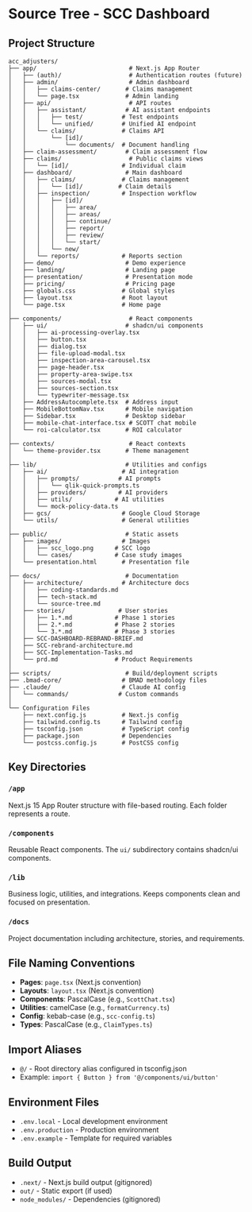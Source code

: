 # Source Tree - SCC Dashboard

## Project Structure

```
acc_adjusters/
├── app/                          # Next.js App Router
│   ├── (auth)/                   # Authentication routes (future)
│   ├── admin/                    # Admin dashboard
│   │   ├── claims-center/       # Claims management
│   │   └── page.tsx             # Admin landing
│   ├── api/                      # API routes
│   │   ├── assistant/           # AI assistant endpoints
│   │   │   ├── test/           # Test endpoints
│   │   │   └── unified/        # Unified AI endpoint
│   │   └── claims/             # Claims API
│   │       └── [id]/
│   │           └── documents/  # Document handling
│   ├── claim-assessment/        # Claim assessment flow
│   ├── claims/                   # Public claims views
│   │   └── [id]/               # Individual claim
│   ├── dashboard/               # Main dashboard
│   │   ├── claims/             # Claims management
│   │   │   └── [id]/          # Claim details
│   │   ├── inspection/         # Inspection workflow
│   │   │   ├── [id]/
│   │   │   │   ├── area/
│   │   │   │   ├── areas/
│   │   │   │   ├── continue/
│   │   │   │   ├── report/
│   │   │   │   ├── review/
│   │   │   │   └── start/
│   │   │   └── new/
│   │   └── reports/            # Reports section
│   ├── demo/                    # Demo experience
│   ├── landing/                 # Landing page
│   ├── presentation/            # Presentation mode
│   ├── pricing/                 # Pricing page
│   ├── globals.css             # Global styles
│   ├── layout.tsx              # Root layout
│   └── page.tsx                # Home page
│
├── components/                   # React components
│   ├── ui/                      # shadcn/ui components
│   │   ├── ai-processing-overlay.tsx
│   │   ├── button.tsx
│   │   ├── dialog.tsx
│   │   ├── file-upload-modal.tsx
│   │   ├── inspection-area-carousel.tsx
│   │   ├── page-header.tsx
│   │   ├── property-area-swipe.tsx
│   │   ├── sources-modal.tsx
│   │   ├── sources-section.tsx
│   │   └── typewriter-message.tsx
│   ├── AddressAutocomplete.tsx  # Address input
│   ├── MobileBottomNav.tsx      # Mobile navigation
│   ├── Sidebar.tsx              # Desktop sidebar
│   ├── mobile-chat-interface.tsx # SCOTT chat mobile
│   └── roi-calculator.tsx       # ROI calculator
│
├── contexts/                     # React contexts
│   └── theme-provider.tsx       # Theme management
│
├── lib/                         # Utilities and configs
│   ├── ai/                     # AI integration
│   │   ├── prompts/           # AI prompts
│   │   │   └── qlik-quick-prompts.ts
│   │   ├── providers/         # AI providers
│   │   ├── utils/            # AI utilities
│   │   └── mock-policy-data.ts
│   ├── gcs/                    # Google Cloud Storage
│   └── utils/                  # General utilities
│
├── public/                      # Static assets
│   ├── images/                 # Images
│   │   ├── scc_logo.png      # SCC logo
│   │   └── cases/            # Case study images
│   └── presentation.html       # Presentation file
│
├── docs/                        # Documentation
│   ├── architecture/           # Architecture docs
│   │   ├── coding-standards.md
│   │   ├── tech-stack.md
│   │   └── source-tree.md
│   ├── stories/               # User stories
│   │   ├── 1.*.md            # Phase 1 stories
│   │   ├── 2.*.md            # Phase 2 stories
│   │   └── 3.*.md            # Phase 3 stories
│   ├── SCC-DASHBOARD-REBRAND-BRIEF.md
│   ├── SCC-rebrand-architecture.md
│   ├── SCC-Implementation-Tasks.md
│   └── prd.md                # Product Requirements
│
├── scripts/                     # Build/deployment scripts
├── .bmad-core/                 # BMAD methodology files
├── .claude/                    # Claude AI config
│   └── commands/              # Custom commands
│
└── Configuration Files
    ├── next.config.js          # Next.js config
    ├── tailwind.config.ts      # Tailwind config
    ├── tsconfig.json           # TypeScript config
    ├── package.json            # Dependencies
    └── postcss.config.js       # PostCSS config
```

## Key Directories

### `/app`
Next.js 15 App Router structure with file-based routing. Each folder represents a route.

### `/components`
Reusable React components. The `ui/` subdirectory contains shadcn/ui components.

### `/lib`
Business logic, utilities, and integrations. Keeps components clean and focused on presentation.

### `/docs`
Project documentation including architecture, stories, and requirements.

## File Naming Conventions

- **Pages**: `page.tsx` (Next.js convention)
- **Layouts**: `layout.tsx` (Next.js convention)
- **Components**: PascalCase (e.g., `ScottChat.tsx`)
- **Utilities**: camelCase (e.g., `formatCurrency.ts`)
- **Config**: kebab-case (e.g., `scc-config.ts`)
- **Types**: PascalCase (e.g., `ClaimTypes.ts`)

## Import Aliases

- `@/` - Root directory alias configured in tsconfig.json
- Example: `import { Button } from '@/components/ui/button'`

## Environment Files

- `.env.local` - Local development environment
- `.env.production` - Production environment
- `.env.example` - Template for required variables

## Build Output

- `.next/` - Next.js build output (gitignored)
- `out/` - Static export (if used)
- `node_modules/` - Dependencies (gitignored)